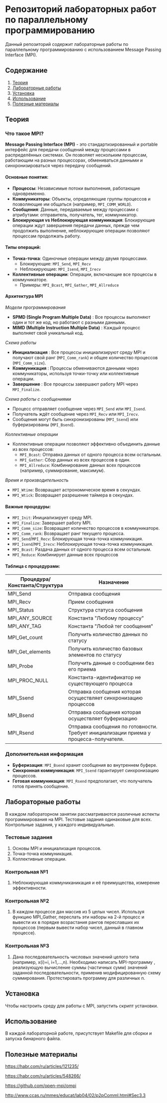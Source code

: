 # Репозиторий лабораторных работ по параллельному программированию

Данный репозиторий содержит лабораторные работы по параллельному программированию с использованием Message Passing Interface (MPI).

## Содержание
1. [Теория](##теория)
2. [Лабораторные работы](##лабораторные-работы)
3. [Установка](##установка)
4. [Использование](##использование)
5. [Полезные материалы](##полезные-материалы)

## Теория

### Что такое MPI?

**Message Passing Interface (MPI)** - это стандартизированный и portable интерфейс для передачи сообщений между процессами в распределённых системах. Он позволяет нескольким процессам, работающим на разных процессорах, обмениваться данными и синхронизироваться через передачу сообщений.

#### Основные понятия:
- **Процессы**: Независимые потоки выполнения, работающие одновременно.
- **Коммуникаторы**: Объекты, определяющие группы процессов и позволяющие им общаться (например, `MPI_COMM_WORLD`).
- **Сообщения**: Данные, передаваемые между процессами с атрибутами: отправитель, получатель, тег, коммуникатор.
- **Блокирующая vs Неблокирующая коммуникация**: Блокирующие операции ждут завершения передачи данных, прежде чем продолжить выполнение, неблокирующие операции позволяют процессам продолжать работу.

#### Типы операций:
- **Точка-точка**: Одиночные операции между двумя процессами.
  - Блокирующие: `MPI_Send`, `MPI_Recv`
  - Неблокирующие: `MPI_Isend`, `MPI_Irecv`
- **Коллективные операции**: Операции, включающие все процессы в коммуникаторе.
  - Примеры: `MPI_Bcast`, `MPI_Gather`, `MPI_Allreduce`

#### Архитектура MPI

*Модели программирования*  

- **SPMD (Single Program Multiple Data)** : Все процессы выполняют один и тот же код, но работают с разными данными.
- **MIMD (Multiple Instruction Multiple Data)** : Каждый процесс выполняет свой уникальный код.

*Схема работы*  

- **Инициализация** : Все процессы инициализируют среду MPI и получают свой ранг (`MPI_Comm_rank`) и общее количество процессов (`MPI_Comm_size`).
- **Коммуникация** : Процессы обмениваются данными через коммуникаторы, используя точки-точку или коллективные операции.
- **Завершение** : Все процессы завершают работу MPI через `MPI_Finalize`.

*Схема работы с сообщениями*  

- Процесс отправляет сообщение через `MPI_Send` или `MPI_Isend`.
- Получатель ждёт сообщение через `MPI_Recv` или `MPI_Irecv`.
- Сообщения могут быть синхронизированы (`MPI_Ssend`) или буферизированы (`MPI_Bsend`).

*Коллективные операции*  

- Коллективные операции позволяют эффективно объединить данные из всех процессов:
  - `MPI_Bcast`: Отправка данных от одного процесса всем остальным.
  - `MPI_Gather`: Сбор данных из всех процессов в один.
  - `MPI_Allreduce`: Комбинирование данных всех процессов (например, суммирование, максимум).

*Время и производительность*  

- `MPI_Wtime`: Возвращает астрономическое время в секундах.
- `MPI_Wtick`: Возвращает разрешение таймера в секундах.

#### Важные процедуры:

- `MPI_Init`: Инициализирует среду MPI.
- `MPI_Finalize`: Завершает работу MPI.
- `MPI_Comm_size`: Возвращает количество процессов в коммуникаторе.
- `MPI_Comm_rank`: Возвращает ранг текущего процесса.
- `MPI_Send`/`MPI_Recv`: Блокирующая точка-точка коммуникация.
- `MPI_Isend`/`MPI_Irecv`: Неблокирующая точка-точка коммуникация.
- `MPI_Bcast`: Раздача данных от одного процесса всем остальным.
- `MPI_Reduce`: Комбинирует данные всех процессов

#### Таблица с процедурами:

| **Процедура/Константа/Структура** | **Назначение**                                               |
| --------------------------------- | ------------------------------------------------------------ |
| MPI_Send                          | Отправка сообщения                                           |
| MPI_Recv                          | Прием сообщения                                              |
| MPI_Status                        | Структура статуса сообщения                                  |
| MPI_ANY_SOURCE                    | Константа "Любому процессу"                                  |
| MPI_ANY_TAG                       | Константа "Любой тег сообщения"                              |
| MPI_Get_count                     | Получить количество данных по статусу                        |
| MPI_Get_elements                  | Получить количество базовых элементов по статусу             |
| MPI_Probe                         | Получить данные о сообщении без его приема                   |
| MPI_PROC_NULL                     | Константа-идентификатор не существующего процесса            |
| MPI_Ssend                         | Отправка сообщения которая осуществляет синхронизацию процессов |
| MPI_Bsend                         | Отправка сообщения которая осуществляет буферизацию          |
| MPI_Rsend                         | Отправка сообщения по готовности. Требует инициализации приема у процесса-получателя. |

### Дополнительная информация
- **Буферизация**: `MPI_Bsend` хранит сообщения во внутреннем буфере.
- **Синхронная коммуникация**: `MPI_Ssend` гарантирует синхронизацию процессов.
- **Готовая коммуникация**: `MPI_Rsend` предполагает, что получатель готов принять сообщение.

## Лабораторные работы

В каждом лабораторном занятии рассматриваются различные аспекты программирования на MPI. Тестовые задания одинаковые для всех. Контрольные задания, у каждого индивидуальные.

### Тестовые задания

1. Основы MPI и инициализация процессов.
2. Точка-точка коммуникация.
3. Коллективные операции.

### Контрольная №1

1. Неблокирующая коммуниканикация и её преимущества, измерение эффективности.

### Контрольная №2

1. В каждом процессе дан массив из 5 целых чисел. Используя функцию MPI_Gather,
переслать эти наборы на 2-й процесс и вывести их в порядке возрастания рангов
переславших их процессов (первым вывести набор чисел, данный в главном процессе).

### Контрольная №3

1. Дана последовательность числовых значений целого типа
(например, x(i)=i, i=1,…,n). Необходимо написать MPI-программу ,
реализующую вычисление суммы (частичных сумм) значений заданной
последовательности, применив модифицированную схему суммирования. Протестировать программу для различных n.

## Установка

Чтобы настроить среду для работы с MPI, запустить скрипт установки.

## Использование

В каждой лабораторной работе, присутствует Makefile для сборки и запуска бинарного файла.

## Полезные материалы

https://habr.com/ru/articles/121235/

https://habr.com/ru/articles/548266/

https://github.com/open-mpi/ompi

http://www.ccas.ru/mmes/educat/lab04/02/p2pCommI.html#Sec3.3